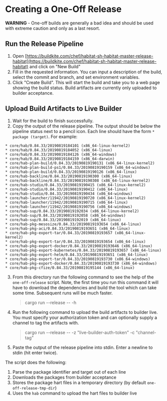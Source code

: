 # Creating a One-Off Release

**WARNING** - One-off builds are generally a bad idea and should be used with extreme caution and only as a last resort.

## Run the Release Pipeline

1. Open [https://buildkite.com/chef/habitat-sh-habitat-master-release-habitat](https://buildkite.com/chef/habitat-sh-habitat-master-release-habitat) and click on "New Build"
2. Fill in the requested information. You can input a description of the build, select the commit and branch, and set environment variables.
3. Click "Create Build". This will start the build and take you to a web page showing the build status. Build artifacts are currently only uploaded to builder acceptance.

## Upload Build Artifacts to Live Builder

1. Wait for the build to finish successfully.
2. Copy the output of the release pipeline. The output should be below the pipeline status next to a pencil icon. Each line should have the form `* package (target)`. For example: 

``` text
* core/hab/0.84.33/20190819184101 (x86_64-linux-kernel2)
* core/hab/0.84.33/20190819184052 (x86_64-linux)
* core/hab/0.84.33/20190819184126 (x86_64-windows)
* core/hab/0.84.33/20190819184159 (x86_64-darwin)
* core/hab-plan-build/0.84.33/20190819190131 (x86_64-linux-kernel2)
* core/hab-plan-build-ps1/0.84.33/20190819190159 (x86_64-windows)
* core/hab-plan-build/0.84.33/20190819190126 (x86_64-linux)
* core/hab-backline/0.84.33/20190819190300 (x86_64-linux)
* core/hab-backline/0.84.33/20190819190308 (x86_64-linux-kernel2)
* core/hab-studio/0.84.33/20190819190415 (x86_64-linux-kernel2)
* core/hab-studio/0.84.33/20190819190412 (x86_64-linux)
* core/hab-studio/0.84.33/20190819190434 (x86_64-windows)
* core/hab-launcher/11942/20190819190720 (x86_64-linux-kernel2)
* core/hab-launcher/11942/20190819190715 (x86_64-linux)
* core/hab-launcher/11942/20190819190756 (x86_64-windows)
* core/hab-sup/0.84.33/20190819192034 (x86_64-linux-kernel2)
* core/hab-sup/0.84.33/20190819192058 (x86_64-windows)
* core/hab-sup/0.84.33/20190819192019 (x86_64-linux)
* core/hab-pkg-mesosize/0.84.33/20190819193654 (x86_64-linux)
* core/hab-pkg-aci/0.84.33/20190819193651 (x86_64-linux)
* core/hab-pkg-export-tar/0.84.33/20190819193657 (x86_64-linux-kernel2)
* core/hab-pkg-export-tar/0.84.33/20190819193654 (x86_64-linux)
* core/hab-pkg-export-docker/0.84.33/20190819193646 (x86_64-linux)
* core/hab-pkg-export-kubernetes/0.84.33/20190819193657 (x86_64-linux)
* core/hab-pkg-export-helm/0.84.33/20190819193651 (x86_64-linux)
* core/hab-pkg-export-tar/0.84.33/20190819193730 (x86_64-windows)
* core/hab-pkg-export-docker/0.84.33/20190819193730 (x86_64-windows)
* core/hab-pkg-cfize/0.84.33/20190819195144 (x86_64-linux)
```
3. From this directory run the following command to see the help of the `one-off-release` script. Note, the first time you run this command it will have to download the dependencies and build the tool which can take some time. Subsequent runs will be much faster.
    > cargo run --release -- -h
4. Run the following command to upload the build artifacts to builder live. You must specify your authorization token and can optionally supply a channel to tag the artifacts with.
    > cargo run --release -- -z "live-builder-auth-token" -c "channel-tag"
5. Paste the output of the release pipeline into stdin. Enter a newline to stdin (hit enter twice).

The script does the following:
1. Parse the package identifier and target out of each line
2. Downloads the packages from builder acceptance
3. Stores the package hart files in a temporary directory (by default `one-off-release-tmp-dir`)
4. Uses the `hab` command to upload the hart files to builder live
